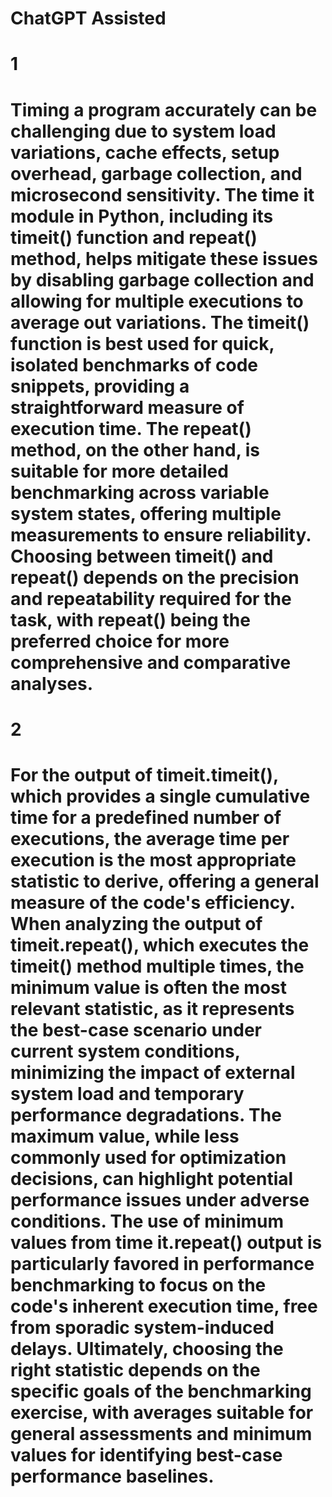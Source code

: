 # ChatGPT Assisted

# 1
# Timing a program accurately can be challenging due to system load variations, cache effects, setup overhead, garbage collection, and microsecond sensitivity. The time it module in Python, including its timeit() function and repeat() method, helps mitigate these issues by disabling garbage collection and allowing for multiple executions to average out variations. The timeit() function is best used for quick, isolated benchmarks of code snippets, providing a straightforward measure of execution time. The repeat() method, on the other hand, is suitable for more detailed benchmarking across variable system states, offering multiple measurements to ensure reliability. Choosing between timeit() and repeat() depends on the precision and repeatability required for the task, with repeat() being the preferred choice for more comprehensive and comparative analyses. 

# 2
# For the output of timeit.timeit(), which provides a single cumulative time for a predefined number of executions, the average time per execution is the most appropriate statistic to derive, offering a general measure of the code's efficiency. When analyzing the output of timeit.repeat(), which executes the timeit() method multiple times, the minimum value is often the most relevant statistic, as it represents the best-case scenario under current system conditions, minimizing the impact of external system load and temporary performance degradations. The maximum value, while less commonly used for optimization decisions, can highlight potential performance issues under adverse conditions. The use of minimum values from time it.repeat() output is particularly favored in performance benchmarking to focus on the code's inherent execution time, free from sporadic system-induced delays. Ultimately, choosing the right statistic depends on the specific goals of the benchmarking exercise, with averages suitable for general assessments and minimum values for identifying best-case performance baselines. 